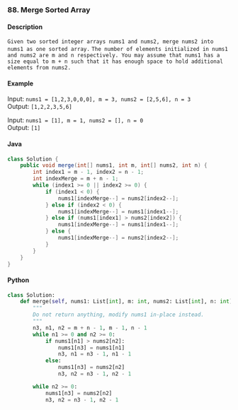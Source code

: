 ### 88. Merge Sorted Array

#### Description

`Given two sorted integer arrays nums1 and nums2, merge nums2 into nums1 as one sorted array.` 
`The number of elements initialized in nums1 and nums2 are m and n respectively. You may assume that nums1 has a size equal to m + n such that it has enough space to hold additional elements from nums2.`  

#### Example

Input: `nums1 = [1,2,3,0,0,0], m = 3, nums2 = [2,5,6], n = 3`  
Output: `[1,2,2,3,5,6]`  

Input: `nums1 = [1], m = 1, nums2 = [], n = 0`  
Output: `[1]`  


#### Java
```java
class Solution {
    public void merge(int[] nums1, int m, int[] nums2, int n) {
        int index1 = m - 1, index2 = n - 1;
        int indexMerge = m + n - 1;
        while (index1 >= 0 || index2 >= 0) {
            if (index1 < 0) {
                nums1[indexMerge--] = nums2[index2--];
            } else if (index2 < 0) {
                nums1[indexMerge--] = nums1[index1--];
            } else if (nums1[index1] > nums2[index2]) {
                nums1[indexMerge--] = nums1[index1--];
            } else {
                nums1[indexMerge--] = nums2[index2--];
            }
        }
    }
}
```

#### Python

```python
class Solution:
    def merge(self, nums1: List[int], m: int, nums2: List[int], n: int) -> None:
        """
        Do not return anything, modify nums1 in-place instead.
        """
        n3, n1, n2 = m + n - 1, m - 1, n - 1
        while n1 >= 0 and n2 >= 0:
            if nums1[n1] > nums2[n2]:
                nums1[n3] = nums1[n1]
                n3, n1 = n3 - 1, n1 - 1
            else:
                nums1[n3] = nums2[n2]
                n3, n2 = n3 - 1, n2 - 1

        while n2 >= 0:
            nums1[n3] = nums2[n2]
            n3, n2 = n3 - 1, n2 - 1
                
```
